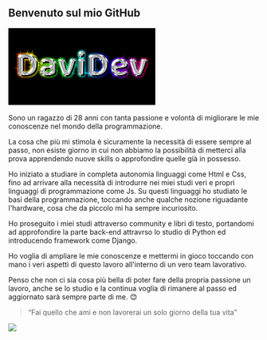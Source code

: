 
## Benvenuto sul mio GitHub

![logo](logo.png)

Sono un ragazzo di 28 anni con tanta passione e volontà di migliorare le mie conoscenze nel mondo della programmazione.

La cosa che più mi stimola è sicuramente la necessità di essere sempre al passo, non esiste giorno in cui non abbiamo la possibilità di metterci alla prova apprendendo nuove skills o approfondire quelle già in possesso.

Ho iniziato a studiare in completa autonomia linguaggi come Html e Css, fino ad arrivare alla necessità di introdurre nei miei studi veri e propri linguaggi di programmazione come Js. 
Su questi linguaggi ho studiato le basi della programmazione, toccando anche qualche nozione riguadante l'hardware, cosa che da piccolo mi ha sempre incuriosito.

Ho proseguito i miei studi attraverso community e libri di testo, portandomi ad approfondire la parte back-end attravrso lo studio di Python ed introducendo framework come Django.

Ho voglia di ampliare le mie conoscenze e mettermi in gioco toccando con mano i veri aspetti di questo lavoro all'interno di un vero team lavorativo. 

Penso che non ci sia cosa più bella di poter fare della propria passione un lavoro, anche se lo studio e la continua voglia di rimanere al passo ed aggiornato sarà sempre parte di me. :blush:




>“Fai quello che ami e non lavorerai un solo giorno della tua vita”


![](https://i.pinimg.com/originals/76/da/56/76da56c64e2ef8ac0f4372be663c76cd.gif)

